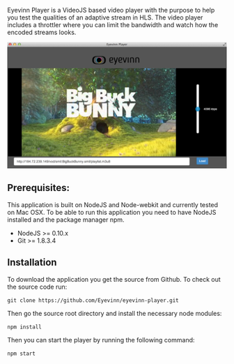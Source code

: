Eyevinn Player is a VideoJS based video player with the purpose to help you test
the qualities of an adaptive stream in HLS. The video player includes a throttler
where you can limit the bandwidth and watch how the encoded streams looks.

![Screenshot of Player](/screenshots/eyevinn-player-screenshot1.png?raw=true "Screenshot")

## Prerequisites:

This application is built on NodeJS and Node-webkit and currently tested on Mac OSX.
To be able to run this application you need to have NodeJS installed and the package
manager npm.

 - NodeJS >= 0.10.x
 - Git >= 1.8.3.4

## Installation
 
To download the application you get the source from Github. To check
out the source code run:

    git clone https://github.com/Eyevinn/eyevinn-player.git

Then go the source root directory and install the necessary node modules:

    npm install

Then you can start the player by running the following command:

    npm start
